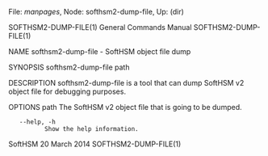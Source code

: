 File: *manpages*,  Node: softhsm2-dump-file,  Up: (dir)

SOFTHSM2-DUMP-FILE(1)       General Commands Manual      SOFTHSM2-DUMP-FILE(1)



NAME
       softhsm2-dump-file - SoftHSM object file dump

SYNOPSIS
       softhsm2-dump-file path

DESCRIPTION
       softhsm2-dump-file  is  a tool that can dump SoftHSM v2 object file for
       debugging purposes.

OPTIONS
       path   The SoftHSM v2 object file that is going to be dumped.

       --help, -h
              Show the help information.



SoftHSM                          20 March 2014           SOFTHSM2-DUMP-FILE(1)
